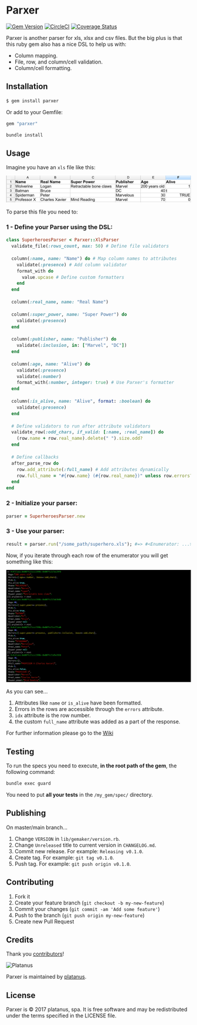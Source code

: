 # Parxer

[![Gem Version](https://badge.fury.io/rb/parxer.svg)](https://badge.fury.io/rb/parxer)
[![CircleCI](https://circleci.com/gh/platanus/parxer.svg?style=shield)](https://app.circleci.com/pipelines/github/platanus/parxer)
[![Coverage Status](https://coveralls.io/repos/github/platanus/parxer/badge.svg?branch=master)](https://coveralls.io/github/platanus/parxer?branch=master)

Parxer is another parser for xls, xlsx and csv files. But the big plus is that this ruby gem also has a nice DSL to help us with:

- Column mapping.
- File, row, and column/cell validation.
- Column/cell formatting.

## Installation

```bash
$ gem install parxer
```

Or add to your Gemfile:

```ruby
gem "parxer"
```

```bash
bundle install
```

## Usage

Imagine you have an `xls` file like this:

<img src="./docs/images/superheroes-xls.png" />

To parse this file you need to:

### 1 - Define your Parser using the DSL:

```ruby
class SuperheroesParser < Parxer::XlsParser
  validate_file(:rows_count, max: 50) # Define file validators

  column(:name, name: "Name") do # Map column names to attributes
    validate(:presence) # Add column validator
    format_with do
      value.upcase # Define custom formatters
    end
  end

  column(:real_name, name: "Real Name")

  column(:super_power, name: "Super Power") do
    validate(:presence)
  end

  column(:publisher, name: "Publisher") do
    validate(:inclusion, in: ["Marvel", "DC"])
  end

  column(:age, name: "Alive") do
    validate(:presence)
    validate(:number)
    format_with(:number, integer: true) # Use Parxer's formatter
  end

  column(:is_alive, name: "Alive", format: :boolean) do
    validate(:presence)
  end

  # Define validators to run after attribute validators
  validate_row(:odd_chars, if_valid: [:name, :real_name]) do
    (row.name + row.real_name).delete(" ").size.odd?
  end

  # Define callbacks
  after_parse_row do
    row.add_attribute(:full_name) # Add attributes dynamically
    row.full_name = "#{row.name} (#{row.real_name})" unless row.errors?
  end
end
```

### 2 - Initialize your parser:

```ruby
parser = SuperheroesParser.new
```

### 3 - Use your parser:

```ruby
result = parser.run("/some_path/superhero.xls"); #=> #<Enumerator: ...>
```

Now, if you iterate through each row of the enumerator you will get something like this:

<img src="./docs/images/parxer-response.png" />

As you can see...

1. Attributes like `name` or `is_alive` have been formatted.
2. Errors in the rows are accessible through the `errors` attribute.
3. `idx` attribute is the row number.
4. the custom `full_name` attribute was added as a part of the response.

For further information please go to the [Wiki](https://github.com/platanus/parxer/wiki)

## Testing

To run the specs you need to execute, **in the root path of the gem**, the following command:

```bash
bundle exec guard
```

You need to put **all your tests** in the `/my_gem/spec/` directory.

## Publishing

On master/main branch...

1. Change `VERSION` in `lib/gemaker/version.rb`.
2. Change `Unreleased` title to current version in `CHANGELOG.md`.
3. Commit new release. For example: `Releasing v0.1.0`.
4. Create tag. For example: `git tag v0.1.0`.
5. Push tag. For example: `git push origin v0.1.0`.

## Contributing

1. Fork it
2. Create your feature branch (`git checkout -b my-new-feature`)
3. Commit your changes (`git commit -am 'Add some feature'`)
4. Push to the branch (`git push origin my-new-feature`)
5. Create new Pull Request

## Credits

Thank you [contributors](https://github.com/platanus/parxer/graphs/contributors)!

<img src="http://platan.us/gravatar_with_text.png" alt="Platanus" width="250"/>

Parxer is maintained by [platanus](http://platan.us).

## License

Parxer is © 2017 platanus, spa. It is free software and may be redistributed under the terms specified in the LICENSE file.
